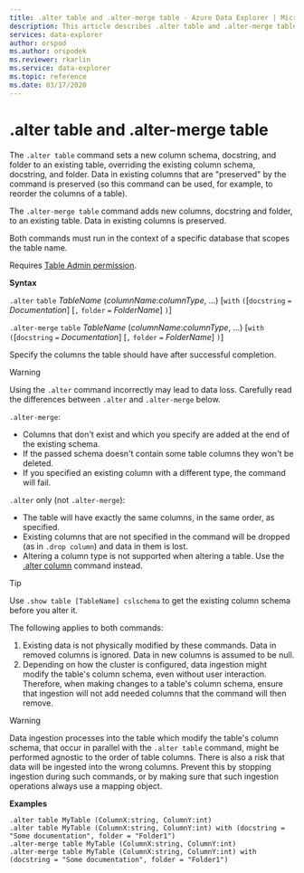 ```yaml
---
title: .alter table and .alter-merge table - Azure Data Explorer | Microsoft Docs
description: This article describes .alter table and .alter-merge table in Azure Data Explorer.
services: data-explorer
author: orspod
ms.author: orspodek
ms.reviewer: rkarlin
ms.service: data-explorer
ms.topic: reference
ms.date: 03/17/2020
---
```

# .alter table and .alter-merge table

The `.alter table` command sets a new column schema, docstring, and folder to an existing table, overriding the existing column schema, docstring, and folder. Data in existing columns
that are "preserved" by the command is preserved (so this command can be used,
for example, to reorder the columns of a table).

The `.alter-merge table` command adds new columns, docstring and folder, to an existing table.
Data in existing columns is preserved.

Both commands must run in the context of a specific database that scopes the table name.

Requires [Table Admin permission](../management/access-control/role-based-authorization.md).

**Syntax**

`.alter` `table` *TableName* (*columnName*:*columnType*, ...)  [`with` `(`[`docstring` `=` *Documentation*] [`,` `folder` `=` *FolderName*] `)`]

`.alter-merge` `table` *TableName* (*columnName*:*columnType*, ...)  [`with` `(`[`docstring` `=` *Documentation*] [`,` `folder` `=` *FolderName*] `)`]

Specify the columns the table should have after successful completion. 

> [!WARNING]
> Using the `.alter` command incorrectly may lead to data loss.
> Carefully read the differences between `.alter` and `.alter-merge` below.

`.alter-merge`:

 * Columns that don't exist and which you specify are added at the end of the existing schema.
 * If the passed schema doesn't contain some table columns they won't be deleted.
 * If you specified an existing column with a different type, the command will fail.

`.alter` only (not `.alter-merge`):

 * The table will have exactly the same columns, in the same order, as specified.
 * Existing columns that are not specified in the command will be dropped (as in
 `.drop column`) and data in them is lost.
 * Altering a column type is not supported when altering a table. Use the [.alter column](alter-column.md) command instead.

> [!TIP] 
> Use `.show table [TableName] cslschema` to get the existing column schema before you alter it. 

The following applies to both commands:

1. Existing data is not physically modified by these commands. Data in removed columns is ignored. Data in new columns is assumed to be null.
1. Depending on how the cluster is configured, data ingestion might modify the table's column schema, even without user interaction. Therefore, when making changes to a table's column schema, ensure that ingestion will not add needed columns that the command will then remove.

> [!WARNING]
> Data ingestion processes into the table which modify the table's column schema, that occur in parallel with the `.alter table` command, might be performed agnostic to the order of table columns. There is also a risk that data will be ingested into the wrong columns. Prevent this by stopping ingestion during such commands, or by making sure that such ingestion operations always use a mapping object.

**Examples**

```
.alter table MyTable (ColumnX:string, ColumnY:int) 
.alter table MyTable (ColumnX:string, ColumnY:int) with (docstring = "Some documentation", folder = "Folder1")
.alter-merge table MyTable (ColumnX:string, ColumnY:int) 
.alter-merge table MyTable (ColumnX:string, ColumnY:int) with (docstring = "Some documentation", folder = "Folder1")
```